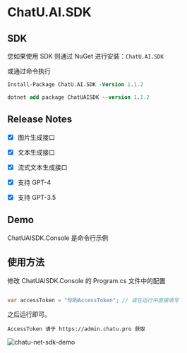 # ChatU.AI.SDK

## SDK

您如果使用 SDK 则通过 NuGet 进行安装：`ChatU.AI.SDK`

或通过命令执行
```ps
Install-Package ChatU.AI.SDK -Version 1.1.2
```
```ps
dotnet add package ChatUAISDK --version 1.1.2
```

## Release Notes

- [x] 图片生成接口
- [x] 文本生成接口
- [x] 流式文本生成接口
- [x] 支持 GPT-4
- [x] 支持 GPT-3.5


## Demo

ChatUAISDK.Console 是命令行示例

## 使用方法

修改 ChatUAISDK.Console  的 Program.cs 文件中的配置

```csharp

var accessToken = "你的AccessToken"; // 或在运行中直接填写

```

之后运行即可。

```
AccessToken 请于 https://admin.chatu.pro 获取
```

![chatu-net-sdk-demo](https://user-images.githubusercontent.com/274085/234198322-3b042329-1ad8-4450-9595-3cde9864962b.gif)
